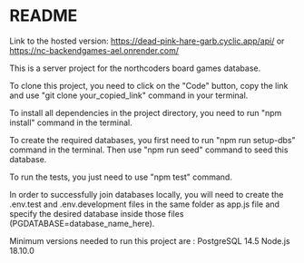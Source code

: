 # README

Link to the hosted version: https://dead-pink-hare-garb.cyclic.app/api/ or https://nc-backendgames-ael.onrender.com/

This is a server project for the northcoders board games database.

To clone this project, you need to click on the "Code" button, copy the link and use "git clone your_copied_link" command in your terminal.

To install all dependencies in the project directory, you need to run "npm install" command in the terminal.

To create the required databases, you first need to run "npm run setup-dbs" command in the terminal. Then use "npm run seed" command to seed this database.

To run the tests, you just need to use "npm test" command.

In order to successfully join databases locally, you will need to create the .env.test and .env.development files in the same folder as app.js file and specify the desired database inside those files (PGDATABASE=database_name_here).

Minimum versions needed to run this project are :
PostgreSQL 14.5
Node.js 18.10.0
